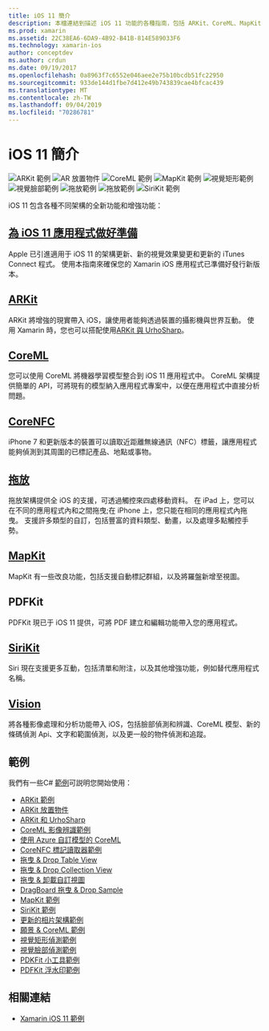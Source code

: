 ```yaml
---
title: iOS 11 簡介
description: 本檔連結到描述 iOS 11 功能的各種指南，包括 ARKit、CoreML、MapKit、PDFKit、SiriKit、願景 framework 等等。
ms.prod: xamarin
ms.assetid: 22C38EA6-6DA9-4B92-B41B-814E589033F6
ms.technology: xamarin-ios
author: conceptdev
ms.author: crdun
ms.date: 09/19/2017
ms.openlocfilehash: 0a8963f7c6552e046aee2e75b10bcdb51fc22950
ms.sourcegitcommit: 933de144d1fbe7d412e49b743839cae4bfcac439
ms.translationtype: MT
ms.contentlocale: zh-TW
ms.lasthandoff: 09/04/2019
ms.locfileid: "70286781"
---
```

# <a name="introduction-to-ios-11"></a>iOS 11 簡介

![ARKit 範例](images/arkit.png) ![AR 放置物件](images/arkit2.png) ![CoreML 範例](images/coreml.png) ![MapKit 範例](images/mapkit.png) ![視覺矩形範例](images/vision1.png) ![視覺臉部範例](images/vision2.png) ![拖放範例](images/drag-drop.png) ![拖放範例](images/drag-drop2.png) ![SiriKit 範例](images/sirikit.png)

iOS 11 包含各種不同架構的全新功能和增強功能：

## <a name="preparing-your-app-for-ios-11updating-your-appindexmd"></a>[為 iOS 11 應用程式做好準備](updating-your-app/index.md)

Apple 已引進適用于 iOS 11 的架構更新、新的視覺效果變更和更新的 iTunes Connect 程式。 使用本指南來確保您的 Xamarin iOS 應用程式已準備好發行新版本。

## <a name="arkitarkitindexmd"></a>[ARKit](arkit/index.md)

ARKit 將增強的現實帶入 iOS，讓使用者能夠透過裝置的攝影機與世界互動。
使用 Xamarin 時，您也可以搭配使用[ARKit 與 UrhoSharp](arkit/urhosharp.md)。

## <a name="coremlcoremlmd"></a>[CoreML](coreml.md)

您可以使用 CoreML 將機器學習模型整合到 iOS 11 應用程式中。 CoreML 架構提供簡單的 API，可將現有的模型納入應用程式專案中，以便在應用程式中直接分析問題。

## <a name="corenfccorenfcmd"></a>[CoreNFC](corenfc.md)

iPhone 7 和更新版本的裝置可以讀取近距離無線通訊（NFC）標籤，讓應用程式能夠偵測到其周圍的已標記產品、地點或事物。

## <a name="drag-and-dropdrag-and-dropmd"></a>[拖放](drag-and-drop.md)

拖放架構提供全 iOS 的支援，可透過觸控來四處移動資料。 在 iPad 上，您可以在不同的應用程式內和之間拖曳;在 iPhone 上，您只能在相同的應用程式內拖曳。 支援許多類型的自訂，包括豐富的資料類型、動畫，以及處理多點觸控手勢。

## <a name="mapkitmapkitmd"></a>[MapKit](mapkit.md)

MapKit 有一些改良功能，包括支援自動標記群組，以及將羅盤新增至視圖。

## <a name="pdfkit"></a>PDFKit

PDFKit 現已于 iOS 11 提供，可將 PDF 建立和編輯功能帶入您的應用程式。

## <a name="sirikitsirikitmd"></a>[SiriKit](sirikit.md)

Siri 現在支援更多互動，包括清單和附注，以及其他增強功能，例如替代應用程式名稱。

## <a name="visionvisionmd"></a>[Vision](vision.md)

將各種影像處理和分析功能帶入 iOS，包括臉部偵測和辨識、CoreML 模型、新的條碼偵測 Api、文字和範圍偵測，以及更一般的物件偵測和追蹤。

## <a name="samples"></a>範例

我們有一些C# [範例](https://docs.microsoft.com/samples/browse/?products=xamarin&term=Xamarin.iOS+iOS11)可説明您開始使用：

- [ARKit 範例](https://docs.microsoft.com/samples/xamarin/ios-samples/ios11-arkitsample)
- [ARKit 放置物件](https://docs.microsoft.com/samples/xamarin/ios-samples/ios11-arkitplacingobjects)
- [ARKit 和 UrhoSharp](arkit/urhosharp.md)
- [CoreML 影像辨識範例](https://docs.microsoft.com/samples/xamarin/ios-samples/ios11-coremlimagerecognition)
- [使用 Azure 自訂模型的 CoreML](https://docs.microsoft.com/samples/xamarin/ios-samples/ios11-coremlazuremodel)
- [CoreNFC 標記讀取器範例](https://docs.microsoft.com/samples/xamarin/ios-samples/ios11-nfctagreader)
- [拖曳 & Drop Table View](https://docs.microsoft.com/samples/xamarin/ios-samples/ios11-draganddroptableview)
- [拖曳 & Drop Collection View](https://docs.microsoft.com/samples/xamarin/ios-samples/ios11-draganddropcollectionview)
- [拖曳 & 卸載自訂視圖](https://docs.microsoft.com/samples/xamarin/ios-samples/ios11-draganddropcustomview)
- [DragBoard 拖曳 & Drop Sample](https://docs.microsoft.com/samples/xamarin/ios-samples/ios11-draganddropdragboard)
- [MapKit 範例](https://docs.microsoft.com/samples/xamarin/ios-samples/ios11-mapkitsample)
- [SiriKit 範例](https://docs.microsoft.com/samples/xamarin/ios-samples/ios11-sirikitsample)
- [更新的相片架構範例](https://docs.microsoft.com/samples/xamarin/ios-samples/ios11-samplephotoapp)
- [願景 & CoreML 範例](https://docs.microsoft.com/samples/xamarin/ios-samples/ios11-coremlvision)
- [視覺矩形偵測範例](https://docs.microsoft.com/samples/xamarin/ios-samples/ios11-visionrectangles/)
- [視覺臉部偵測範例](https://docs.microsoft.com/samples/xamarin/ios-samples/ios11-visionfaces)
- [PDKFit 小工具範例](https://docs.microsoft.com/samples/xamarin/ios-samples/ios11-pdfannotationwidgetsadvanced)
- [PDFKit 浮水印範例](https://docs.microsoft.com/samples/xamarin/ios-samples/ios11-pdfdocumentwatermark)

## <a name="related-links"></a>相關連結

- [Xamarin iOS 11 範例](https://docs.microsoft.com/samples/browse/?products=xamarin&term=Xamarin.iOS+iOS11)
